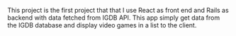 This project is the first project that that I use React as front end and Rails as backend with data fetched from IGDB API.
This app simply get data from the IGDB database and display video games in a list to the client.
